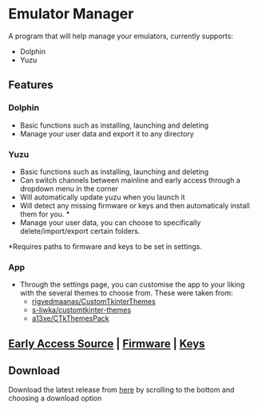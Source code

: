 # Emulator Manager

A program that will help manage your emulators, currently supports: 

 - Dolphin
 - Yuzu 

## Features

### Dolphin 

- Basic functions such as installing, launching and deleting
- Manage your user data and export it to any directory

### Yuzu 

- Basic functions such as installing, launching and deleting
- Can switch channels between mainline and early access through a dropdown menu in the corner
- Will automatically update yuzu when you launch it
- Will detect any missing firmware or keys and then automaticaly install them for you. *
- Manage your user data, you can choose to specifically delete/import/export certain folders.

*Requires paths to firmware and keys to be set in settings. 

### App

- Through the settings page, you can customise the app to your liking with the several themes to choose from. These were taken from:
  - [rigvedmaanas/CustomTkinterThemes](https://github.com/rigvedmaanas/CustomTkinterThemes)
  - [s-liwka/customtkinter-themes](https://github.com/s-liwka/customtkinter-themes)
  - [a13xe/CTkThemesPack](https://github.com/a13xe/CTkThemesPack)


## [Early Access Source](https://github.com/pineappleEA/pineapple-src) | [Firmware](https://archive.org) | [Keys](https://github.com/Viren070/SwitchFirmwareKeysInstaller/tree/main/Keys)  

## Download 

Download the latest release from [here](https://github.com/Viren070/Emulator-Manager/releases/latest) by scrolling to the bottom and choosing a download option 



